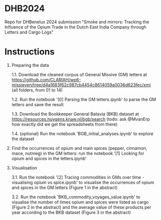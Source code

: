 # DHB2024
Repo for DHBenelux 2024 submission "Smoke and mirrors: Tracking the Influence of the Opium Trade in the Dutch East India Company through Letters and Cargo Logs"

# Instructions

1. Preparing the data
   
   1.1. Download the cleaned corpus of General Missive (GM) letters at https://github.com/CLARIAH/wp6-missieven/tree/d4a1683f62c987cb4454c8614059a0036d623fec/xml (all folders, from 01 to 14)
   
   1.2. Run the notebook '[0] Parsing the GM letters.ipynb' to parse the GM letters and save the result
   
   1.3. Download the Bookkeeper General Batavia (BKB) dataset at https://resources.huygens.knaw.nl/bgb/search (todo: ask @MvanErp how exactly did we get the spreadsheets from there)
   
   1.4. (optional) Run the notebook 'BGB_initial_analyses.ipynb' to explore the dataset
   

3. Find the occurrences of opium and main spices (pepper, cinnamon, mace, nutmeg)  in the GM letters: run the notebook '[1] Looking for opium and spices in the letters.ipynb'
4. Visualisation
   
    3.1. Run the notebook '[2] Tracing commodities in GMs over time - visualising opium vs spice.ipynb' to visualise the occurrences of opium and spices in the GM letters (Figure 1 in the abstract)
   
    3.2. Run the notebook 'BKB_commodity_voyages_value.ipynb' to visualise the number of times opium and spices were listed as cargo (Figure 2 in the abstract) and the average value of these products per year according to the BKB dataset (Figure 3 in the abstract)
